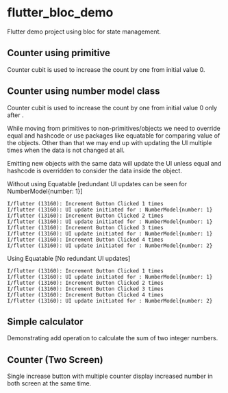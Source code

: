 # flutter_bloc_demo

Flutter demo project using bloc for state management.

## Counter using primitive

Counter cubit is used to increase the count by one from initial value 0.

## Counter using number model class

Counter cubit is used to increase the count by one from initial value 0 only after .

While moving from primitives to non-primitives/objects we need to override equal and hashcode or use
packages like equatable for comparing value of the objects. Other than that we may end up with
updating the UI multiple times when the data is not changed at all.

Emitting new objects with the same data will update the UI unless equal and hashcode is overridden
to consider the data inside the object.

Without using Equatable [redundant UI updates can be seen for NumberModel{number: 1}]

```shell
I/flutter (13160): Increment Button Clicked 1 times
I/flutter (13160): UI update initiated for : NumberModel{number: 1}
I/flutter (13160): Increment Button Clicked 2 times
I/flutter (13160): UI update initiated for : NumberModel{number: 1}
I/flutter (13160): Increment Button Clicked 3 times
I/flutter (13160): UI update initiated for : NumberModel{number: 1}
I/flutter (13160): Increment Button Clicked 4 times
I/flutter (13160): UI update initiated for : NumberModel{number: 2}
```

Using Equatable [No redundant UI updates]

```shell
I/flutter (13160): Increment Button Clicked 1 times
I/flutter (13160): UI update initiated for : NumberModel{number: 1}
I/flutter (13160): Increment Button Clicked 2 times
I/flutter (13160): Increment Button Clicked 3 times
I/flutter (13160): Increment Button Clicked 4 times
I/flutter (13160): UI update initiated for : NumberModel{number: 2}
```

## Simple calculator

Demonstrating add operation to calculate the sum of two integer numbers.

## Counter (Two Screen)

Single increase button with multiple counter display increased number in both screen at the same
time.